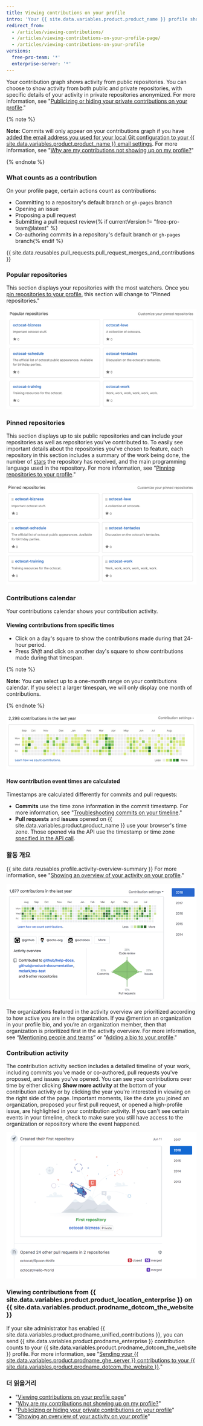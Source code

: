 ```yaml
---
title: Viewing contributions on your profile
intro: 'Your {{ site.data.variables.product.product_name }} profile shows off your pinned repositories as well as a graph of your repository contributions over the past year.'
redirect_from:
  - /articles/viewing-contributions/
  - /articles/viewing-contributions-on-your-profile-page/
  - /articles/viewing-contributions-on-your-profile
versions:
  free-pro-team: '*'
  enterprise-server: '*'
---
```


Your contribution graph shows activity from public repositories. You can choose to show activity from both public and private repositories, with specific details of your activity in private repositories anonymized. For more information, see "[Publicizing or hiding your private contributions on your profile](/articles/publicizing-or-hiding-your-private-contributions-on-your-profile)."

{% note %}

**Note:** Commits will only appear on your contributions graph if you have [added the email address you used for your local Git configuration to your {{ site.data.variables.product.product_name }} email settings](/articles/adding-an-email-address-to-your-github-account). For more information, see "[Why are my contributions not showing up on my profile?](/articles/why-are-my-contributions-not-showing-up-on-my-profile#you-havent-added-your-local-git-commit-email-to-your-profile)"

{% endnote %}

### What counts as a contribution

On your profile page, certain actions count as contributions:

- Committing to a repository's default branch or `gh-pages` branch
- Opening an issue
- Proposing a pull request
- Submitting a pull request review{% if currentVersion != "free-pro-team@latest" %}
- Co-authoring commits in a repository's default branch or `gh-pages` branch{% endif %}

{{ site.data.reusables.pull_requests.pull_request_merges_and_contributions }}

### Popular repositories

This section displays your repositories with the most watchers. Once you [pin repositories to your profile](/articles/pinning-repositories-to-your-profile), this section will change to "Pinned repositories."

![Popular repositories](/assets/images/help/profile/profile_popular_repositories.png)

### Pinned repositories

This section displays up to six public repositories and can include your repositories as well as repositories you've contributed to. To easily see important details about the repositories you've chosen to feature, each repository in this section includes a summary of the work being done, the number of [stars](/articles/saving-repositories-with-stars/) the repository has received, and the main programming language used in the repository. For more information, see "[Pinning repositories to your profile](/articles/pinning-repositories-to-your-profile)."

![Pinned repositories](/assets/images/help/profile/profile_pinned_repositories.png)

### Contributions calendar

Your contributions calendar shows your contribution activity.

#### Viewing contributions from specific times

- Click on a day's square to show the contributions made during that 24-hour period.
- Press *Shift* and click on another day's square to show contributions made during that timespan.

{% note %}

**Note:** You can select up to a one-month range on your contributions calendar. If you select a larger timespan, we will only display one month of contributions.

{% endnote %}

![Your contributions graph](/assets/images/help/profile/contributions_graph.png)

#### How contribution event times are calculated

Timestamps are calculated differently for commits and pull requests:
- **Commits** use the time zone information in the commit timestamp. For more information, see "[Troubleshooting commits on your timeline](/articles/troubleshooting-commits-on-your-timeline)."
- **Pull requests** and **issues** opened on {{ site.data.variables.product.product_name }} use your browser's time zone. Those opened via the API use the timestamp or time zone [specified in the API call](https://developer.github.com/changes/2014-03-04-timezone-handling-changes).

### 활동 개요

{{ site.data.reusables.profile.activity-overview-summary }} For more information, see "[Showing an overview of your activity on your profile](/articles/showing-an-overview-of-your-activity-on-your-profile)."

![Activity overview section on profile](/assets/images/help/profile/activity-overview-section.png)

The organizations featured in the activity overview are prioritized according to how active you are in the organization. If you @mention an organization in your profile bio, and you’re an organization member, then that organization is prioritized first in the activity overview. For more information, see “[Mentioning people and teams](/articles/basic-writing-and-formatting-syntax/#mentioning-people-and-teams)” or "[Adding a bio to your profile](/articles/adding-a-bio-to-your-profile/)."

### Contribution activity

The contribution activity section includes a detailed timeline of your work, including commits you've made or co-authored, pull requests you've proposed, and issues you've opened. You can see your contributions over time by either clicking **Show more activity** at the bottom of your contribution activity or by clicking the year you're interested in viewing on the right side of the page. Important moments, like the date you joined an organization, proposed your first pull request, or opened a high-profile issue, are highlighted in your contribution activity. If you can't see certain events in your timeline, check to make sure you still have access to the organization or repository where the event happened.

![Contribution activity time filter](/assets/images/help/profile/contributions_activity_time_filter.png)

### Viewing contributions from {{ site.data.variables.product.product_location_enterprise }} on {{ site.data.variables.product.prodname_dotcom_the_website }}

If your site administrator has enabled {{ site.data.variables.product.prodname_unified_contributions }}, you can send {{ site.data.variables.product.prodname_enterprise }} contribution counts to your {{ site.data.variables.product.prodname_dotcom_the_website }} profile. For more information, see "[Sending your {{ site.data.variables.product.prodname_ghe_server }} contributions to your {{ site.data.variables.product.prodname_dotcom_the_website }}](/articles/sending-your-github-enterprise-server-contributions-to-your-github-com-profile)."

### 더 읽을거리

- "[Viewing contributions on your profile page](/articles/viewing-contributions-on-your-profile-page)"
- "[Why are my contributions not showing up on my profile?](/articles/why-are-my-contributions-not-showing-up-on-my-profile)"
- "[Publicizing or hiding your private contributions on your profile](/articles/publicizing-or-hiding-your-private-contributions-on-your-profile)"
- "[Showing an overview of your activity on your profile](/articles/showing-an-overview-of-your-activity-on-your-profile)"
